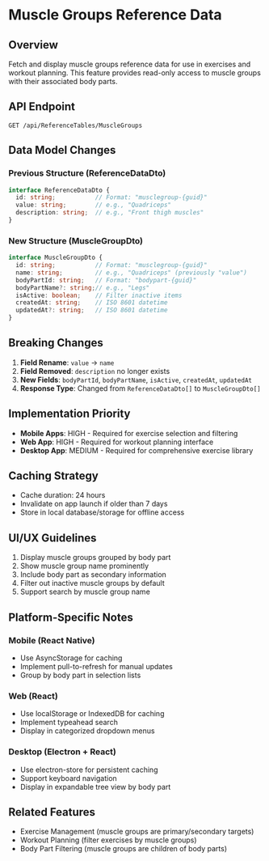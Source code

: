 # Muscle Groups Reference Data

## Overview
Fetch and display muscle groups reference data for use in exercises and workout planning. This feature provides read-only access to muscle groups with their associated body parts.

## API Endpoint
`GET /api/ReferenceTables/MuscleGroups`

## Data Model Changes
### Previous Structure (ReferenceDataDto)
```typescript
interface ReferenceDataDto {
  id: string;           // Format: "musclegroup-{guid}"
  value: string;        // e.g., "Quadriceps"
  description: string;  // e.g., "Front thigh muscles"
}
```

### New Structure (MuscleGroupDto)
```typescript
interface MuscleGroupDto {
  id: string;           // Format: "musclegroup-{guid}"
  name: string;         // e.g., "Quadriceps" (previously "value")
  bodyPartId: string;   // Format: "bodypart-{guid}"
  bodyPartName?: string;// e.g., "Legs"
  isActive: boolean;    // Filter inactive items
  createdAt: string;    // ISO 8601 datetime
  updatedAt?: string;   // ISO 8601 datetime
}
```

## Breaking Changes
1. **Field Rename**: `value` → `name`
2. **Field Removed**: `description` no longer exists
3. **New Fields**: `bodyPartId`, `bodyPartName`, `isActive`, `createdAt`, `updatedAt`
4. **Response Type**: Changed from `ReferenceDataDto[]` to `MuscleGroupDto[]`

## Implementation Priority
- **Mobile Apps**: HIGH - Required for exercise selection and filtering
- **Web App**: HIGH - Required for workout planning interface
- **Desktop App**: MEDIUM - Required for comprehensive exercise library

## Caching Strategy
- Cache duration: 24 hours
- Invalidate on app launch if older than 7 days
- Store in local database/storage for offline access

## UI/UX Guidelines
1. Display muscle groups grouped by body part
2. Show muscle group name prominently
3. Include body part as secondary information
4. Filter out inactive muscle groups by default
5. Support search by muscle group name

## Platform-Specific Notes

### Mobile (React Native)
- Use AsyncStorage for caching
- Implement pull-to-refresh for manual updates
- Group by body part in selection lists

### Web (React)
- Use localStorage or IndexedDB for caching
- Implement typeahead search
- Display in categorized dropdown menus

### Desktop (Electron + React)
- Use electron-store for persistent caching
- Support keyboard navigation
- Display in expandable tree view by body part

## Related Features
- Exercise Management (muscle groups are primary/secondary targets)
- Workout Planning (filter exercises by muscle groups)
- Body Part Filtering (muscle groups are children of body parts)